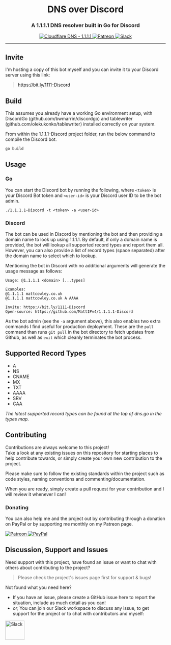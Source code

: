 <!-- Source: https://github.com/MattIPv4/template/blob/master/README.md -->

<!-- Title -->
<h1 align="center" id="dns-over-discord">
    DNS over Discord
</h1>

<!-- Tag line -->
<h3 align="center">A 1.1.1.1 DNS resolver built in Go for Discord</h3>

<!-- Badges -->
<p align="center">
    <a href="https://1.1.1.1/" target="_blank">
        <img src="https://img.shields.io/badge/Cloudflare%20DNS-1.1.1.1-F38020?logo=cloudflare&style=flat-square" alt="Cloudflare DNS - 1.1.1.1"/>
    </a>
    <a href="http://patreon.mattcowley.co.uk/" target="_blank">
        <img src="https://img.shields.io/badge/patreon-IPv4-blue.svg?style=flat-square" alt="Patreon"/>
    </a>
    <a href="http://slack.mattcowley.co.uk/" target="_blank">
        <img src="https://img.shields.io/badge/slack-MattIPv4-blue.svg?style=flat-square" alt="Slack"/>
    </a>
</p>

----

<!-- Content -->
## Invite

I'm hosting a copy of this bot myself and you can invite it to your Discord server using this link:

> https://bit.ly/1111-Discord

## Build

This assumes you already have a working Go environment setup, with DiscordGo (github.com/bwmarrin/discordgo) and
 tablewriter (github.com/olekukonko/tablewriter) installed correctly on your system.

From within the 1.1.1.1-Discord project folder, run the below command to compile the Discord bot.

```
go build
```

## Usage

### Go

You can start the Discord bot by running the following, where `<token>` is your Discord Bot token and `<user-id>` is
 your Discord user ID to be the bot admin.

```
./1.1.1.1-Discord -t <token> -a <user-id>
```

### Discord

The bot can be used in Discord by mentioning the bot and then providing a domain name to look up using 1.1.1.1.
By default, if only a domain name is provided, the bot will lookup all supported record types and report them all.
However, you can also provide a list of record types (space separated) after the domain name to select which to lookup.

Mentioning the bot in Discord with no additional arguments will generate the usage message as follows:

```
Usage: @1.1.1.1 <domain> [...types]

Examples:
@1.1.1.1 mattcowley.co.uk
@1.1.1.1 mattcowley.co.uk A AAAA

Invite: https://bit.ly/1111-Discord
Open-source: https://github.com/MattIPv4/1.1.1.1-Discord
```

As the bot admin (see the `-a` argument above), this also enables two extra commands I find useful for production
 deployment. These are the `pull` command than runs `git pull` in the bot directory to fetch updates from Github, as
  well as `exit` which cleanly terminates the bot process.

## Supported Record Types

 - A
 - NS
 - CNAME
 - MX
 - TXT
 - AAAA
 - SRV
 - CAA
 
_The latest supported record types can be found at the top of dns.go in the types map._

<!-- Contributing -->
## Contributing

Contributions are always welcome to this project!\
Take a look at any existing issues on this repository for starting places to help contribute towards, or simply create your own new contribution to the project.

Please make sure to follow the existing standards within the project such as code styles, naming conventions and commenting/documentation.

When you are ready, simply create a pull request for your contribution and I will review it whenever I can!

### Donating

You can also help me and the project out by contributing through a donation on PayPal or by supporting me monthly on my Patreon page.
<p>
    <a href="http://patreon.mattcowley.co.uk/" target="_blank">
        <img src="https://img.shields.io/badge/patreon-IPv4-blue.svg?logo=patreon&logoWidth=30&logoColor=F96854&style=popout-square" alt="Patreon"/>
    </a>
    <a href="http://paypal.mattcowley.co.uk/" target="_blank">
        <img src="https://img.shields.io/badge/paypal-Matt%20(IPv4)%20Cowley-blue.svg?logo=paypal&logoWidth=30&logoColor=00457C&style=popout-square" alt="PayPal"/>
    </a>
</p>

<!-- Discussion & Support -->
## Discussion, Support and Issues

Need support with this project, have found an issue or want to chat with others about contributing to the project?
> Please check the project's issues page first for support & bugs!

Not found what you need here?
* If you have an issue, please create a GitHub issue here to report the situation, include as much detail as you can!
* _or,_ You can join our Slack workspace to discuss any issue, to get support for the project or to chat with contributors and myself:
<a href="http://slack.mattcowley.co.uk/" target="_blank">
    <img src="https://img.shields.io/badge/slack-MattIPv4-blue.svg?logo=slack&logoWidth=30&logoColor=blue&style=popout-square" alt="Slack" height="60">
</a>
